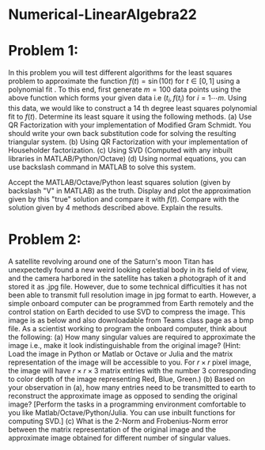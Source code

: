 # Numerical-LinearAlgebra22
# Problem 1:
In this problem you will test different algorithms for the least squares problem to approximate the function $f(t)=\sin (10 t)$ for $t \in[0,1]$ using a polynomial fit . To this end, first generate $m=100$ data points using the above function which forms your given data i.e $\left(t_i, f\left(t_i\right)\right.$ for $i=1 \cdots m$. Using this data, we would like to construct a 14 th degree least squares polynomial fit to $f(t)$. Determine its least square it using the following methods.
(a) Use QR Factorization with your implementation of Modified Gram Schmidt. You should write your own back substitution code for solving the resulting triangular system.
(b) Using QR Factorization with your implementation of Householder factorization.
(c) Using SVD (Computed with any inbuilt libraries in MATLAB/Python/Octave)
(d) Using normal equations, you can use backslash command in MATLAB to solve this system.

Accept the MATLAB/Octave/Python least squares solution (given by backslash "V" in MATLAB) as the truth. Display and plot the approximation given by this "true" solution and compare it with $f(t)$. Compare with the solution given by 4 methods described above. Explain the results.

# Problem 2:

A satellite revolving around one of the Saturn's moon Titan has unexpectedly found a new weird looking celestial body in its field of view, and the camera harbored in the satellite has taken a photograph of it and stored it as .jpg file. However, due to some technical difficulties it has not been able to transmit full resolution image in jpg format to earth. However, a simple onboard computer can be programmed from Earth remotely and the control station on Earth decided to use SVD to compress the image. This image is as below and also downloadable from Teams class page as a bmp file. As a scientist working to program the onboard computer, think about the following:
(a) How many singular values are required to approximate the image i.e., make it look indistinguishable from the original image? (Hint: Load the image in Python or Matlab or Octave or Julia and the matrix representation of the image will be accessible to you. For $r \times r$ pixel image, the image will have $r \times r \times 3$ matrix entries with the number 3 corresponding to color depth of the image representing Red, Blue, Green.)
(b) Based on your observation in (a), how many entries need to be transmitted to earth to reconstruct the approximate image as opposed to sending the original image?
[Perform the tasks in a programming environment comfortable to you like Matlab/Octave/Python/Julia. You can use inbuilt functions for computing SVD.]
(c) What is the 2-Norm and Frobenius-Norm error between the matrix representation of the original image and the approximate image obtained for different number of singular values. 
